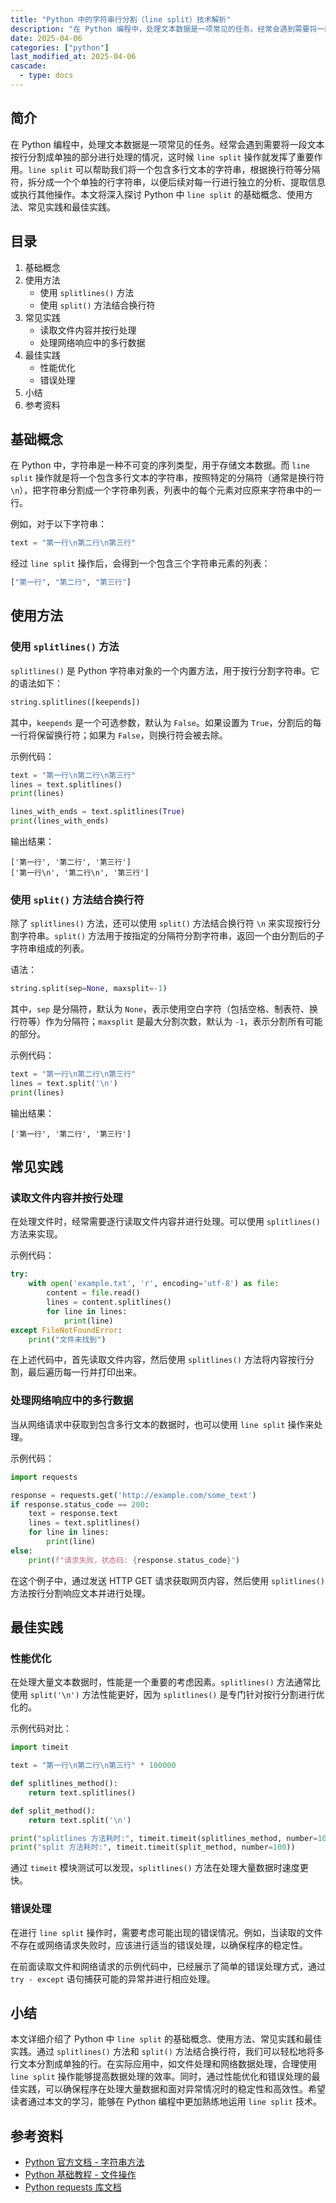 ```yaml
---
title: "Python 中的字符串行分割（line split）技术解析"
description: "在 Python 编程中，处理文本数据是一项常见的任务。经常会遇到需要将一段文本按行分割成单独的部分进行处理的情况，这时候 `line split` 操作就发挥了重要作用。`line split` 可以帮助我们将一个包含多行文本的字符串，根据换行符等分隔符，拆分成一个个单独的行字符串，以便后续对每一行进行独立的分析、提取信息或执行其他操作。本文将深入探讨 Python 中 `line split` 的基础概念、使用方法、常见实践和最佳实践。"
date: 2025-04-06
categories: ["python"]
last_modified_at: 2025-04-06
cascade:
  - type: docs
---
```



## 简介
在 Python 编程中，处理文本数据是一项常见的任务。经常会遇到需要将一段文本按行分割成单独的部分进行处理的情况，这时候 `line split` 操作就发挥了重要作用。`line split` 可以帮助我们将一个包含多行文本的字符串，根据换行符等分隔符，拆分成一个个单独的行字符串，以便后续对每一行进行独立的分析、提取信息或执行其他操作。本文将深入探讨 Python 中 `line split` 的基础概念、使用方法、常见实践和最佳实践。

<!-- more -->
## 目录
1. 基础概念
2. 使用方法
    - 使用 `splitlines()` 方法
    - 使用 `split()` 方法结合换行符
3. 常见实践
    - 读取文件内容并按行处理
    - 处理网络响应中的多行数据
4. 最佳实践
    - 性能优化
    - 错误处理
5. 小结
6. 参考资料

## 基础概念
在 Python 中，字符串是一种不可变的序列类型，用于存储文本数据。而 `line split` 操作就是将一个包含多行文本的字符串，按照特定的分隔符（通常是换行符 `\n`），把字符串分割成一个字符串列表，列表中的每个元素对应原来字符串中的一行。

例如，对于以下字符串：
```python
text = "第一行\n第二行\n第三行"
```
经过 `line split` 操作后，会得到一个包含三个字符串元素的列表：
```python
["第一行", "第二行", "第三行"]
```

## 使用方法

### 使用 `splitlines()` 方法
`splitlines()` 是 Python 字符串对象的一个内置方法，用于按行分割字符串。它的语法如下：
```python
string.splitlines([keepends])
```
其中，`keepends` 是一个可选参数，默认为 `False`。如果设置为 `True`，分割后的每一行将保留换行符；如果为 `False`，则换行符会被去除。

示例代码：
```python
text = "第一行\n第二行\n第三行"
lines = text.splitlines()
print(lines)

lines_with_ends = text.splitlines(True)
print(lines_with_ends)
```
输出结果：
```
['第一行', '第二行', '第三行']
['第一行\n', '第二行\n', '第三行']
```

### 使用 `split()` 方法结合换行符
除了 `splitlines()` 方法，还可以使用 `split()` 方法结合换行符 `\n` 来实现按行分割字符串。`split()` 方法用于按指定的分隔符分割字符串，返回一个由分割后的子字符串组成的列表。

语法：
```python
string.split(sep=None, maxsplit=-1)
```
其中，`sep` 是分隔符，默认为 `None`，表示使用空白字符（包括空格、制表符、换行符等）作为分隔符；`maxsplit` 是最大分割次数，默认为 `-1`，表示分割所有可能的部分。

示例代码：
```python
text = "第一行\n第二行\n第三行"
lines = text.split('\n')
print(lines)
```
输出结果：
```
['第一行', '第二行', '第三行']
```

## 常见实践

### 读取文件内容并按行处理
在处理文件时，经常需要逐行读取文件内容并进行处理。可以使用 `splitlines()` 方法来实现。

示例代码：
```python
try:
    with open('example.txt', 'r', encoding='utf-8') as file:
        content = file.read()
        lines = content.splitlines()
        for line in lines:
            print(line)
except FileNotFoundError:
    print("文件未找到")
```
在上述代码中，首先读取文件内容，然后使用 `splitlines()` 方法将内容按行分割，最后遍历每一行并打印出来。

### 处理网络响应中的多行数据
当从网络请求中获取到包含多行文本的数据时，也可以使用 `line split` 操作来处理。

示例代码：
```python
import requests

response = requests.get('http://example.com/some_text')
if response.status_code == 200:
    text = response.text
    lines = text.splitlines()
    for line in lines:
        print(line)
else:
    print(f"请求失败，状态码: {response.status_code}")
```
在这个例子中，通过发送 HTTP GET 请求获取网页内容，然后使用 `splitlines()` 方法按行分割响应文本并进行处理。

## 最佳实践

### 性能优化
在处理大量文本数据时，性能是一个重要的考虑因素。`splitlines()` 方法通常比使用 `split('\n')` 方法性能更好，因为 `splitlines()` 是专门针对按行分割进行优化的。

示例代码对比：
```python
import timeit

text = "第一行\n第二行\n第三行" * 100000

def splitlines_method():
    return text.splitlines()

def split_method():
    return text.split('\n')

print("splitlines 方法耗时:", timeit.timeit(splitlines_method, number=100))
print("split 方法耗时:", timeit.timeit(split_method, number=100))
```
通过 `timeit` 模块测试可以发现，`splitlines()` 方法在处理大量数据时速度更快。

### 错误处理
在进行 `line split` 操作时，需要考虑可能出现的错误情况。例如，当读取的文件不存在或网络请求失败时，应该进行适当的错误处理，以确保程序的稳定性。

在前面读取文件和网络请求的示例代码中，已经展示了简单的错误处理方式，通过 `try - except` 语句捕获可能的异常并进行相应处理。

## 小结
本文详细介绍了 Python 中 `line split` 的基础概念、使用方法、常见实践和最佳实践。通过 `splitlines()` 方法和 `split()` 方法结合换行符，我们可以轻松地将多行文本分割成单独的行。在实际应用中，如文件处理和网络数据处理，合理使用 `line split` 操作能够提高数据处理的效率。同时，通过性能优化和错误处理的最佳实践，可以确保程序在处理大量数据和面对异常情况时的稳定性和高效性。希望读者通过本文的学习，能够在 Python 编程中更加熟练地运用 `line split` 技术。

## 参考资料
- [Python 官方文档 - 字符串方法](https://docs.python.org/3/library/stdtypes.html#string-methods)
- [Python 基础教程 - 文件操作](https://www.runoob.com/python3/python3-file-methods.html)
- [Python requests 库文档](https://requests.readthedocs.io/en/master/)